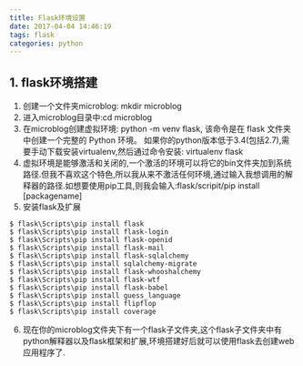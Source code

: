 ```yaml
---
title: Flask环境设置
date: 2017-04-04 14:46:19
tags: flask
categories: python
---
```

## 1. flask环境搭建
1. 创建一个文件夹microblog: mkdir microblog
2. 进入microblog目录中:cd microblog
3. 在microblog创建虚拟环境: python -m venv flask, 该命令是在 flask 文件夹中创建一个完整的 Python 环境。
   如果你的python版本低于3.4(包括2.7),需要手动下载安装virtualenv,然后通过命令安装:
   virtualenv flask
4. 虚拟环境是能够激活和关闭的,一个激活的环境可以将它的bin文件夹加到系统路径.但我不喜欢这个特色,所以我从来不激活任何环境,通过输入我想调用的解释器的路径.如想要使用pip工具,则我会输入:flask/scripit/pip install [packagename]
5. 安装flask及扩展
```
$ flask\Scripts\pip install flask
$ flask\Scripts\pip install flask-login
$ flask\Scripts\pip install flask-openid
$ flask\Scripts\pip install flask-mail
$ flask\Scripts\pip install flask-sqlalchemy
$ flask\Scripts\pip install sqlalchemy-migrate
$ flask\Scripts\pip install flask-whooshalchemy
$ flask\Scripts\pip install flask-wtf
$ flask\Scripts\pip install flask-babel
$ flask\Scripts\pip install guess_language
$ flask\Scripts\pip install flipflop
$ flask\Scripts\pip install coverage
```
6. 现在你的microblog文件夹下有一个flask子文件夹,这个flask子文件夹中有python解释器以及flask框架和扩展,环境搭建好后就可以使用flask去创建web应用程序了.


